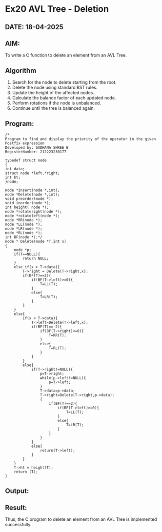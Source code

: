# Ex20 AVL Tree - Deletion
## DATE: 18-04-2025
## AIM:
To write a C function to delete an element from an AVL Tree.

## Algorithm
1. Search for the node to delete starting from the root.
2. Delete the node using standard BST rules.
3. Update the height of the affected nodes.
4. Calculate the balance factor of each updated node.
5. Perform rotations if the node is unbalanced.
6. Continue until the tree is balanced again.  

## Program:
```
/*
Program to find and display the priority of the operator in the given Postfix expression
Developed by: SADHANA SHREE B
RegisterNumber: 212223230177

typedef struct node
{
int data;
struct node *left,*right;
int ht;
}node;
 
node *insert(node *,int);
node *Delete(node *,int);
void preorder(node *);
void inorder(node *);
int height( node *);
node *rotateright(node *);
node *rotateleft(node *);
node *RR(node *);
node *LL(node *);
node *LR(node *);
node *RL(node *);
int BF(node *);*/
node * Delete(node *T,int x)
{
    node *p;
    if(T==NULL){
        return NULL;
    }
    else if(x > T->data){
        T->right = Delete(T->right,x);
        if(BF(T)==2){
            if(BF(T->left)>=0){
                T=LL(T);
            }
            else{
                T=LR(T);
            }
        }
    }
    else{
        if(x < T->data){
            T->left=Delete(T->left,x);
            if(BF(T)==-2){
                if(BF(T->right)<=0){
                    T=RR(T);
                }
                else{
                    T=RL(T);
                }
            }
        }
        else{
            if(T->right!=NULL){
                p=T->right;
                while(p->left!=NULL){
                    p=T->left;
                }
                T->data=p->data;
                T->right=Delete(T->right,p->data);
                {
                    if(BF(T)==2){
                        if(BF(T->left)>=0){
                            T=LL(T);
                        }
                        else{
                            T=LR(T);
                        }
                    }
                }
            }
            else{
                return(T->left);
            }
        }
    }
    T->ht = height(T);
    return (T);
}

```

## Output:



## Result:
Thus, the C program to delete an element from an AVL Tree is implemented successfully.
